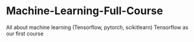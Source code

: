 # Machine-Learning-Full-Course
All about machine learning (Tensorflow, pytorch, scikitlearn)
Tensorflow as our first course 
